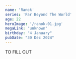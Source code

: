 ```yaml
---
name: 'Ranok'
series: 'Far Beyond The World'
age: 22
heroImage: '/ranok-01.jpg'
megaLink: "unknown"
birthday: "4 January"
pubDate: "30 Dec 2024"
---
```

TO FILL OUT